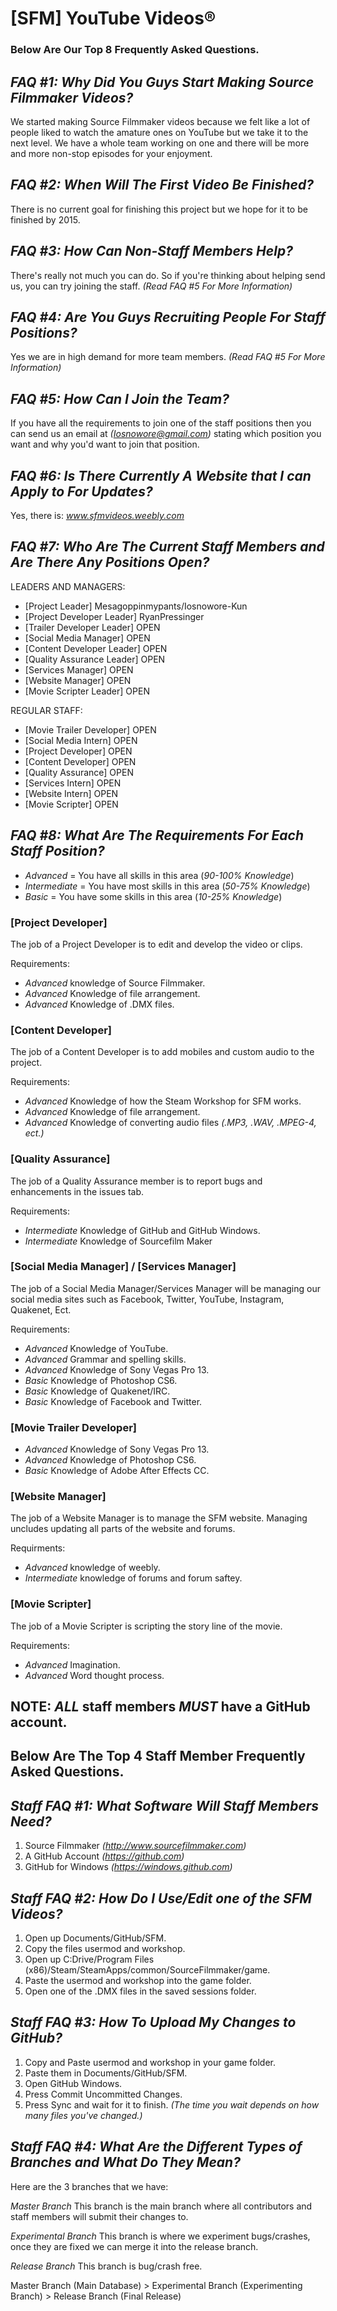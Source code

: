 ﻿**[SFM] YouTube Videos®**
====================
### Below Are Our Top 8 Frequently Asked Questions.

*FAQ #1: Why Did You Guys Start Making Source Filmmaker Videos?*
----------------------------------------------------------------
We started making Source Filmmaker videos because we felt like a lot of people liked to watch the amature ones on YouTube
but we take it to the next level. We have a whole team working on one and there will be more and more non-stop episodes
for your enjoyment.

*FAQ #2: When Will The First Video Be Finished?*
------------------------------------------------
There is no current goal for finishing this project but we hope for it
to be finished by 2015.

*FAQ #3: How Can Non-Staff Members Help?*
--------------------------------------
There's really not much you can do. So if you're thinking about helping send us, you can try joining
the staff. *(Read FAQ #5 For More Information)*

*FAQ #4: Are You Guys Recruiting People For Staff Positions?*
-------------------------------------------------------------
Yes we are in high demand for more team members. *(Read FAQ #5 For More Information)*

*FAQ #5: How Can I Join the Team?*
---------------------------------
If you have all the requirements to join one of the staff positions then you can send us an email
at *(Iosnowore@gmail.com)* stating which position you want and why you'd want to join that position.

*FAQ #6: Is There Currently A Website that I can Apply to For Updates?*
-----------------------------------------------------------------------
Yes, there is: *www.sfmvideos.weebly.com*

*FAQ #7: Who Are The Current Staff Members and Are There Any Positions Open?*
-----------------------------------------------------------------------------
LEADERS AND MANAGERS:
- [Project Leader] Mesagoppinmypants/Iosnowore-Kun
- [Project Developer Leader] RyanPressinger
- [Trailer Developer Leader] OPEN
- [Social Media Manager] OPEN
- [Content Developer Leader] OPEN
- [Quality Assurance Leader] OPEN
- [Services Manager] OPEN
- [Website Manager] OPEN
- [Movie Scripter Leader] OPEN

REGULAR STAFF:

- [Movie Trailer Developer] OPEN
- [Social Media Intern] OPEN
- [Project Developer] OPEN
- [Content Developer] OPEN
- [Quality Assurance] OPEN
- [Services Intern] OPEN
- [Website Intern] OPEN
- [Movie Scripter] OPEN

*FAQ #8: What Are The Requirements For Each Staff Position?*
------------------------------------------------------------

- *Advanced* = You have all skills in this area (*90-100% Knowledge*)
- *Intermediate* = You have most skills in this area (*50-75% Knowledge*)
- *Basic* = You have some skills in this area (*10-25% Knowledge*)

### [Project Developer]
The job of a Project Developer is to edit and develop the video or clips.

Requirements:
- *Advanced* knowledge of Source Filmmaker.
- *Advanced* Knowledge of file arrangement.
- *Advanced* Knowledge of .DMX files.

### [Content Developer]
The job of a Content Developer is to add mobiles and custom audio to the project.

Requirements:
- *Advanced* Knowledge of how the Steam Workshop for SFM works.
- *Advanced* Knowledge of file arrangement.
- *Advanced* Knowledge of converting audio files *(.MP3, .WAV, .MPEG-4, ect.)*

### [Quality Assurance]
The job of a Quality Assurance member is to report bugs and enhancements in the issues tab.

Requirements:
- *Intermediate* Knowledge of GitHub and GitHub Windows.
- *Intermediate* Knowledge of Sourcefilm Maker

### [Social Media Manager] / [Services Manager]
The job of a Social Media Manager/Services Manager will be managing our social media sites such as Facebook,
Twitter, YouTube, Instagram, Quakenet, Ect.

Requirements:
- *Advanced* Knowledge of YouTube.
- *Advanced* Grammar and spelling skills.
- *Advanced* Knowledge of Sony Vegas Pro 13.
- *Basic* Knowledge of Photoshop CS6.
- *Basic* Knowledge of Quakenet/IRC.
- *Basic* Knowledge of Facebook and Twitter.

### [Movie Trailer Developer]
- *Advanced* Knowledge of Sony Vegas Pro 13.
- *Advanced* Knowledge of Photoshop CS6.
- *Basic* Knowledge of Adobe After Effects CC.

### [Website Manager]
The job of a Website Manager is to manage the SFM website. Managing uncludes updating all parts of the website and forums.

Requirments:
- *Advanced* knowledge of weebly.
- *Intermediate* knowledge of forums and forum saftey.

### [Movie Scripter]
The job of a Movie Scripter is scripting the story line of the movie.

Requirements:
- *Advanced* Imagination.
- *Advanced* Word thought process.

NOTE: *ALL* staff members *MUST* have a GitHub account.
-------------------------------------------------------

**Below Are The Top 4 Staff Member Frequently Asked Questions.**
-----------------------------------------------------------
*Staff FAQ #1: What Software Will Staff Members Need?*
------------------------------------------------------
1. Source Filmmaker *(http://www.sourcefilmmaker.com)*
3. A GitHub Account *(https://github.com)*
2. GitHub for Windows *(https://windows.github.com)*

*Staff FAQ #2: How Do I Use/Edit one of the SFM Videos?*
--------------------------------------------------------
1. Open up Documents/GitHub/SFM.
2. Copy the files usermod and workshop.
3. Open up C:Drive/Program Files (x86)/Steam/SteamApps/common/SourceFilmmaker/game.
4. Paste the usermod and workshop into the game folder.
5. Open one of the .DMX files in the saved sessions folder.

*Staff FAQ #3: How To Upload My Changes to GitHub?*
---------------------------------------------------
1. Copy and Paste usermod and workshop in your game folder.
2. Paste them in Documents/GitHub/SFM.
3. Open GitHub Windows.
4. Press Commit Uncommitted Changes.
5. Press Sync and wait for it to finish. *(The time you wait depends on how many files you've changed.)*

*Staff FAQ #4: What Are the Different Types of Branches and What Do They Mean?*
-------------------------------------------------------------------------------
Here are the 3 branches that we have:

*Master Branch* This branch is the main branch where all contributors and staff members will submit their
changes to.

*Experimental Branch* This branch is where we experiment bugs/crashes, once they are fixed we can merge it
into the release branch.

*Release Branch* This branch is bug/crash free.

Master Branch (Main Database) > Experimental Branch (Experimenting Branch) > Release Branch (Final Release)
